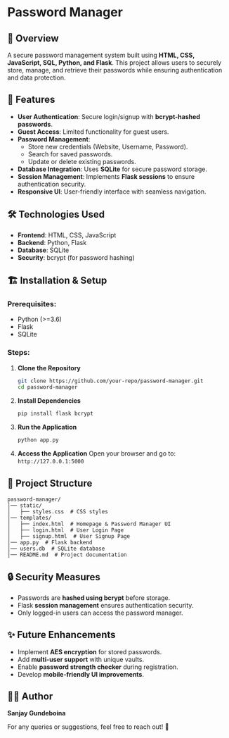 
# Password Manager

## 📌 Overview
A secure password management system built using **HTML, CSS, JavaScript, SQL, Python, and Flask**. This project allows users to securely store, manage, and retrieve their passwords while ensuring authentication and data protection.

## 🚀 Features
- **User Authentication**: Secure login/signup with **bcrypt-hashed passwords**.
- **Guest Access**: Limited functionality for guest users.
- **Password Management**:
  - Store new credentials (Website, Username, Password).
  - Search for saved passwords.
  - Update or delete existing passwords.
- **Database Integration**: Uses **SQLite** for secure password storage.
- **Session Management**: Implements **Flask sessions** to ensure authentication security.
- **Responsive UI**: User-friendly interface with seamless navigation.

## 🛠️ Technologies Used
- **Frontend**: HTML, CSS, JavaScript
- **Backend**: Python, Flask
- **Database**: SQLite
- **Security**: bcrypt (for password hashing)

## 🏗️ Installation & Setup
### Prerequisites:
- Python (>=3.6)
- Flask
- SQLite

### Steps:
1. **Clone the Repository**
   ```sh
   git clone https://github.com/your-repo/password-manager.git
   cd password-manager
   ```
2. **Install Dependencies**
   ```sh
   pip install flask bcrypt
   ```
3. **Run the Application**
   ```sh
   python app.py
   ```
4. **Access the Application**
   Open your browser and go to:  
   `http://127.0.0.1:5000`

## 📂 Project Structure
```
password-manager/
│── static/
│   ├── styles.css  # CSS styles
│── templates/
│   ├── index.html  # Homepage & Password Manager UI
│   ├── login.html  # User Login Page
│   ├── signup.html  # User Signup Page
│── app.py  # Flask backend
│── users.db  # SQLite database
│── README.md  # Project documentation
```

## 🔒 Security Measures
- Passwords are **hashed using bcrypt** before storage.
- Flask **session management** ensures authentication security.
- Only logged-in users can access the password manager.

## ✨ Future Enhancements
- Implement **AES encryption** for stored passwords.
- Add **multi-user support** with unique vaults.
- Enable **password strength checker** during registration.
- Develop **mobile-friendly UI improvements**.

## 👨‍💻 Author
**Sanjay Gundeboina**

For any queries or suggestions, feel free to reach out! 🚀

